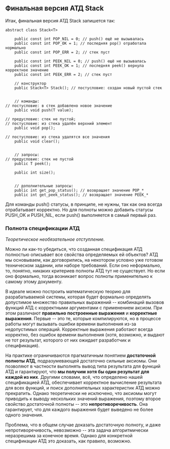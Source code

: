 ## Финальная версия АТД Stack

Итак, финальная версия АТД Stack запишется так:

```
abstract class Stack<T>

    public const int POP_NIL = 0; // push() ещё не вызывалась
    public const int POP_OK = 1; // последняя pop() отработала нормально
    public const int POP_ERR = 2; // стек пуст

    public const int PEEK_NIL = 0; // push() ещё не вызывалась
    public const int PEEK_OK = 1; // последняя peek() вернула корректное значение 
    public const int PEEK_ERR = 2; // стек пуст

    // конструктор
    public Stack<T> Stack(); // постусловие: создан новый пустой стек


    // команды:
// постусловие: в стек добавлено новое значение
    public void push(T value); 

// предусловие: стек не пустой; 
// постусловие: из стека удалён верхний элемент
    public void pop(); 

// постусловие: из стека удалятся все значения
    public void clear();


    // запросы:
// предусловие: стек не пустой
    public T peek(); 

    public int size();


    // дополнительные запросы:
    public int get_pop_status(); // возвращает значение POP_*
    public int get_peek_status(); // возвращает значение PEEK_*

```

Для команды push() статусы, в принципе, не нужны, так как она всегда отрабатывает корректно. Но для полноты можно добавить статусы PUSH\_OK и PUSH\_NIL, если push() выполняется в самый первый раз.

### Полнота спецификации АТД

*Теоретическое необязательное отступление.*

Можно ли как-то убедиться, что созданная спецификация АТД полностью описывает все свойства определяемых ей объектов? АТД мы основываем, как договорились, на некотором условно уже готовом техническом задании, или наборе требований. Если оно неформально, то, понятно, никаких критериев полноты АТД тут не существует. Но если оно формально, тогда возникает вопрос полноты применительно к самому этому документу.

В идеале можно построить математическую теорию для разрабатываемой системы, которая будет формально определять допустимое множество правильных выражений -- комбинаций вызовов функций АТД с корректными аргументами с применением аксиом. При этом различают **правильно построенные выражения** и **корректные выражения**. Первые -- это те, которые компилируются, но в процессе работы могут вызывать ошибки времени выполнения из-за недопустимых операций. Корректные выражения работают всегда корректно, без ошибок времени выполнения (хотя, возможно, и выдают не тот результат, которого от них ожидает разработчик и спецификация).

На практике ограничиваются прагматичным понятием **достаточной полноты АТД**, подразумевающей достаточно сильные аксиомы. Они позволяют в частности выполнять вывод типа результата для функций АТД и гарантируют, что **мы получим хотя бы один результат для каждой из них**. Другими словами, всё, что определено нашей спецификацией АТД, обеспечивает корректное вычисление результата для всех функций, и поиск дополнительных характеристик АТД можно прекратить. Однако теоретически не исключено, что аксиомы могут приводить к выводу нескольких значений выражения, поэтому второе свойство достаточной полноты -- это **непротиворечивость**. Она гарантирует, что для каждого выражения будет выведено не более одного значения.

Проблема, что в общем случае доказать достаточную полноту, и даже непротиворечивость, невозможно -- эта задача алгоритмически неразрешима за конечное время. Однако для конкретной спецификации АТД это доказать, как правило, возможно.
